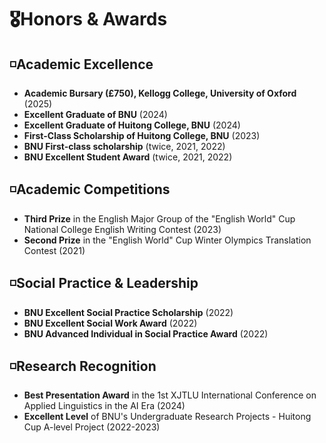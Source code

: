 # 🎖Honors & Awards

## ◽️Academic Excellence
- **Academic Bursary (£750), Kellogg College, University of Oxford** (2025)
- **Excellent Graduate of BNU** (2024)
- **Excellent Graduate of Huitong College, BNU** (2024)
- **First-Class Scholarship of Huitong College, BNU** (2023)
- **BNU First-class scholarship** (twice, 2021, 2022)
- **BNU Excellent Student Award** (twice, 2021, 2022)


## ◽️Academic Competitions
- **Third Prize** in the English Major Group of the "English World" Cup National College English Writing Contest (2023)
- **Second Prize** in the "English World" Cup Winter Olympics Translation Contest (2021)

## ◽️Social Practice & Leadership
- **BNU Excellent Social Practice Scholarship** (2022)
- **BNU Excellent Social Work Award** (2022)
- **BNU Advanced Individual in Social Practice Award** (2022)

## ◽️Research Recognition
- **Best Presentation Award** in the 1st XJTLU International Conference on Applied Linguistics in the AI Era (2024)
- **Excellent Level** of BNU's Undergraduate Research Projects - Huitong Cup A-level Project (2022-2023) 